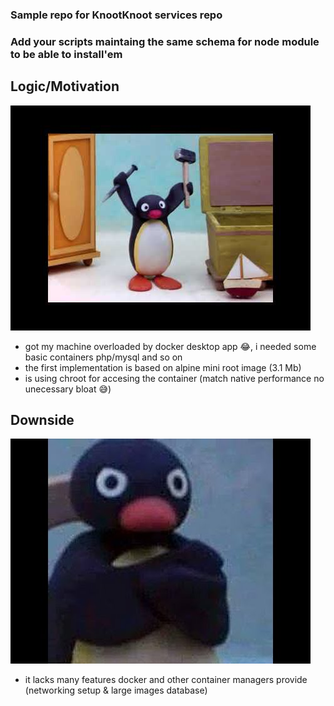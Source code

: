 ### Sample repo for KnootKnoot services repo 
### Add your scripts maintaing the same schema for node module to be able to install'em


## Logic/Motivation 
![😤](motivation.jpeg)

- got my machine overloaded by docker desktop app 😂, i needed some basic containers php/mysql and so on 
- the first implementation is based on alpine mini root image (3.1 Mb)
- is using chroot for accesing the container (match native performance no unecessary bloat 😅)

## Downside
![😅](downside.jpeg)
- it lacks many features docker and other container managers provide (networking setup & large images database)
